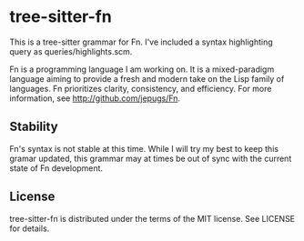 # tree-sitter-fn

This is a tree-sitter grammar for Fn. I've included a syntax highlighting query
as queries/highlights.scm.

Fn is a programming language I am working on. It is a mixed-paradigm language
aiming to provide a fresh and modern take on the Lisp family of languages. Fn
prioritizes clarity, consistency, and efficiency. For more information, see
<http://github.com/jepugs/Fn>.

## Stability

Fn's syntax is not stable at this time. While I will try my best to keep this
gramar updated, this grammar may at times be out of sync with the current state
of Fn development.

## License

tree-sitter-fn is distributed under the terms of the MIT license. See LICENSE
for details.
